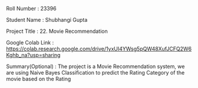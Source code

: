 Roll Number       :   23396

Student Name      :   Shubhangi Gupta

Project Title     :   22. Movie Recommendation

Google Colab Link :   https://colab.research.google.com/drive/1yxUI4YWsg5pQW48XufJCFQ2W6Kghb_na?usp=sharing

Summary(Optional) :   The project is a Movie Recommendation system, we are using Naive Bayes Classification to predict the Rating Category of the movie based on the Rating